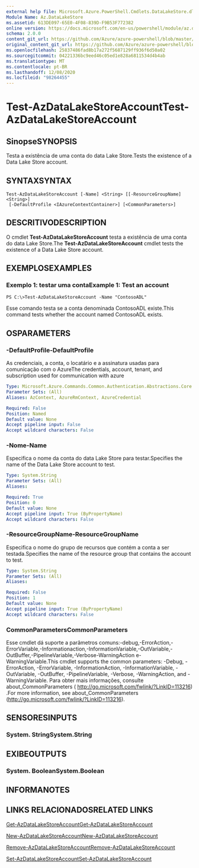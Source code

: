 ```yaml
---
external help file: Microsoft.Azure.PowerShell.Cmdlets.DataLakeStore.dll-Help.xml
Module Name: Az.DataLakeStore
ms.assetid: 613DE097-65E0-4F08-839D-F9B53F772382
online version: https://docs.microsoft.com/en-us/powershell/module/az.datalakestore/test-azdatalakestoreaccount
schema: 2.0.0
content_git_url: https://github.com/Azure/azure-powershell/blob/master/src/DataLakeStore/DataLakeStore/help/Test-AzDataLakeStoreAccount.md
original_content_git_url: https://github.com/Azure/azure-powershell/blob/master/src/DataLakeStore/DataLakeStore/help/Test-AzDataLakeStoreAccount.md
ms.openlocfilehash: 25837486fad8b17a272f5687129ff936f6d50a02
ms.sourcegitcommit: 04221336bc9eed46c05ed1e828a6811534d4b4ab
ms.translationtype: MT
ms.contentlocale: pt-BR
ms.lasthandoff: 12/08/2020
ms.locfileid: "98264455"
---
```

# <span data-ttu-id="05ded-101">Test-AzDataLakeStoreAccount</span><span class="sxs-lookup"><span data-stu-id="05ded-101">Test-AzDataLakeStoreAccount</span></span>

## <span data-ttu-id="05ded-102">Sinopse</span><span class="sxs-lookup"><span data-stu-id="05ded-102">SYNOPSIS</span></span>
<span data-ttu-id="05ded-103">Testa a existência de uma conta do data Lake Store.</span><span class="sxs-lookup"><span data-stu-id="05ded-103">Tests the existence of a Data Lake Store account.</span></span>

## <span data-ttu-id="05ded-104">SYNTAX</span><span class="sxs-lookup"><span data-stu-id="05ded-104">SYNTAX</span></span>

```
Test-AzDataLakeStoreAccount [-Name] <String> [[-ResourceGroupName] <String>]
 [-DefaultProfile <IAzureContextContainer>] [<CommonParameters>]
```

## <span data-ttu-id="05ded-105">DESCRITIVO</span><span class="sxs-lookup"><span data-stu-id="05ded-105">DESCRIPTION</span></span>
<span data-ttu-id="05ded-106">O cmdlet **Test-AzDataLakeStoreAccount** testa a existência de uma conta do data Lake Store.</span><span class="sxs-lookup"><span data-stu-id="05ded-106">The **Test-AzDataLakeStoreAccount** cmdlet tests the existence of a Data Lake Store account.</span></span>

## <span data-ttu-id="05ded-107">EXEMPLOS</span><span class="sxs-lookup"><span data-stu-id="05ded-107">EXAMPLES</span></span>

### <span data-ttu-id="05ded-108">Exemplo 1: testar uma conta</span><span class="sxs-lookup"><span data-stu-id="05ded-108">Example 1: Test an account</span></span>
```
PS C:\>Test-AzDataLakeStoreAccount -Name "ContosoADL"
```

<span data-ttu-id="05ded-109">Esse comando testa se a conta denominada ContosoADL existe.</span><span class="sxs-lookup"><span data-stu-id="05ded-109">This command tests whether the account named ContosoADL exists.</span></span>

## <span data-ttu-id="05ded-110">OS</span><span class="sxs-lookup"><span data-stu-id="05ded-110">PARAMETERS</span></span>

### <span data-ttu-id="05ded-111">-DefaultProfile</span><span class="sxs-lookup"><span data-stu-id="05ded-111">-DefaultProfile</span></span>
<span data-ttu-id="05ded-112">As credenciais, a conta, o locatário e a assinatura usadas para comunicação com o Azure</span><span class="sxs-lookup"><span data-stu-id="05ded-112">The credentials, account, tenant, and subscription used for communication with azure</span></span>

```yaml
Type: Microsoft.Azure.Commands.Common.Authentication.Abstractions.Core.IAzureContextContainer
Parameter Sets: (All)
Aliases: AzContext, AzureRmContext, AzureCredential

Required: False
Position: Named
Default value: None
Accept pipeline input: False
Accept wildcard characters: False
```

### <span data-ttu-id="05ded-113">-Nome</span><span class="sxs-lookup"><span data-stu-id="05ded-113">-Name</span></span>
<span data-ttu-id="05ded-114">Especifica o nome da conta do data Lake Store para testar.</span><span class="sxs-lookup"><span data-stu-id="05ded-114">Specifies the name of the Data Lake Store account to test.</span></span>

```yaml
Type: System.String
Parameter Sets: (All)
Aliases:

Required: True
Position: 0
Default value: None
Accept pipeline input: True (ByPropertyName)
Accept wildcard characters: False
```

### <span data-ttu-id="05ded-115">-ResourceGroupName</span><span class="sxs-lookup"><span data-stu-id="05ded-115">-ResourceGroupName</span></span>
<span data-ttu-id="05ded-116">Especifica o nome do grupo de recursos que contém a conta a ser testada.</span><span class="sxs-lookup"><span data-stu-id="05ded-116">Specifies the name of the resource group that contains the account to test.</span></span>

```yaml
Type: System.String
Parameter Sets: (All)
Aliases:

Required: False
Position: 1
Default value: None
Accept pipeline input: True (ByPropertyName)
Accept wildcard characters: False
```

### <span data-ttu-id="05ded-117">CommonParameters</span><span class="sxs-lookup"><span data-stu-id="05ded-117">CommonParameters</span></span>
<span data-ttu-id="05ded-118">Esse cmdlet dá suporte a parâmetros comuns:-debug,-ErrorAction,-ErrorVariable,-Informationaction,-InformationVariable,-OutVariable,-OutBuffer,-PipelineVariable,-Verbose-WarningAction e-WarningVariable.</span><span class="sxs-lookup"><span data-stu-id="05ded-118">This cmdlet supports the common parameters: -Debug, -ErrorAction, -ErrorVariable, -InformationAction, -InformationVariable, -OutVariable, -OutBuffer, -PipelineVariable, -Verbose, -WarningAction, and -WarningVariable.</span></span> <span data-ttu-id="05ded-119">Para obter mais informações, consulte about_CommonParameters ( http://go.microsoft.com/fwlink/?LinkID=113216) .</span><span class="sxs-lookup"><span data-stu-id="05ded-119">For more information, see about_CommonParameters (http://go.microsoft.com/fwlink/?LinkID=113216).</span></span>

## <span data-ttu-id="05ded-120">SENSORES</span><span class="sxs-lookup"><span data-stu-id="05ded-120">INPUTS</span></span>

### <span data-ttu-id="05ded-121">System. String</span><span class="sxs-lookup"><span data-stu-id="05ded-121">System.String</span></span>

## <span data-ttu-id="05ded-122">EXIBE</span><span class="sxs-lookup"><span data-stu-id="05ded-122">OUTPUTS</span></span>

### <span data-ttu-id="05ded-123">System. Boolean</span><span class="sxs-lookup"><span data-stu-id="05ded-123">System.Boolean</span></span>

## <span data-ttu-id="05ded-124">INFORMA</span><span class="sxs-lookup"><span data-stu-id="05ded-124">NOTES</span></span>

## <span data-ttu-id="05ded-125">LINKS RELACIONADOS</span><span class="sxs-lookup"><span data-stu-id="05ded-125">RELATED LINKS</span></span>

[<span data-ttu-id="05ded-126">Get-AzDataLakeStoreAccount</span><span class="sxs-lookup"><span data-stu-id="05ded-126">Get-AzDataLakeStoreAccount</span></span>](./Get-AzDataLakeStoreAccount.md)

[<span data-ttu-id="05ded-127">New-AzDataLakeStoreAccount</span><span class="sxs-lookup"><span data-stu-id="05ded-127">New-AzDataLakeStoreAccount</span></span>](./New-AzDataLakeStoreAccount.md)

[<span data-ttu-id="05ded-128">Remove-AzDataLakeStoreAccount</span><span class="sxs-lookup"><span data-stu-id="05ded-128">Remove-AzDataLakeStoreAccount</span></span>](./Remove-AzDataLakeStoreAccount.md)

[<span data-ttu-id="05ded-129">Set-AzDataLakeStoreAccount</span><span class="sxs-lookup"><span data-stu-id="05ded-129">Set-AzDataLakeStoreAccount</span></span>](./Set-AzDataLakeStoreAccount.md)


